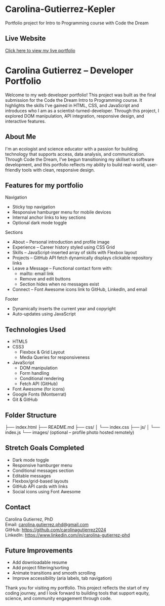 # Carolina-Gutierrez-Kepler
Portfolio project for Intro to Programming course with Code the Dream

## Live Website
[Click here to view my live portfolio](https://github.com/carolinagutierrez2024/Carolina-Gutierrez-Kepler)  

# Carolina Gutierrez – Developer Portfolio

Welcome to my web developer portfolio! This project was built as the final submission for the Code the Dream Intro to Programming course. It highlights the skills I’ve gained in HTML, CSS, and JavaScript and introduces who I am as a scientist-turned-developer. Through this project, I explored DOM manipulation, API integration, responsive design, and interactive features.

## About Me

I'm an ecologist and science educator with a passion for building technology that supports access, data analysis, and communication. Through Code the Dream, I’ve begun transitioning my skillset to software development, and this portfolio reflects my ability to build real-world, user-friendly tools with clean, responsive design.

## Features for my portfolio

Navigation
- Sticky top navigation
- Responsive hamburger menu for mobile devices
- Internal anchor links to key sections
- Optional dark mode toggle

Sections
- About – Personal introduction and profile image
- Experience – Career history styled using CSS Grid
- Skills – JavaScript-inserted array of skills with Flexbox layout
- Projects – GitHub API fetch dynamically displays clickable repository links
- Leave a Message – Functional contact form with:
  - mailto: email link
  - Remove and edit buttons
  - Section hides when no messages exist
- Connect – Font Awesome icons link to GitHub, LinkedIn, and email

Footer
- Dynamically inserts the current year and copyright
- Auto-updates using JavaScript

## Technologies Used

- HTML5
- CSS3
  - Flexbox & Grid Layout
  - Media Queries for responsiveness
- JavaScript
  - DOM manipulation
  - Form handling
  - Conditional rendering
  - Fetch API (GitHub)
- Font Awesome (for icons)
- Google Fonts (Montserrat)
- Git & GitHub

## Folder Structure

├── index.html
├── README.md
├── css/
│ └── index.css
├── js/
│ └── index.js
└── images/ (optional – profile photo hosted remotely)


## Stretch Goals Completed

- Dark mode toggle
- Responsive hamburger menu
- Conditional messages section
- Editable messages
- Flexbox/grid-based layouts
- GitHub API cards with links
- Social icons using Font Awesome

## Contact

Carolina Gutierrez, PhD  
Email: carolina.gutierrez.phd@gmail.com  
GitHub: https://github.com/carolinagutierrez2024  
LinkedIn: https://www.linkedin.com/in/carolina-gutierrez-phd

## Future Improvements

- Add downloadable resume
- Add project filtering/sorting
- Animate transitions and smooth scrolling
- Improve accessibility (aria labels, tab navigation)

Thank you for visiting my portfolio. This project reflects the start of my coding journey, and I look forward to building tools that support equity, science, and community engagement through code.
